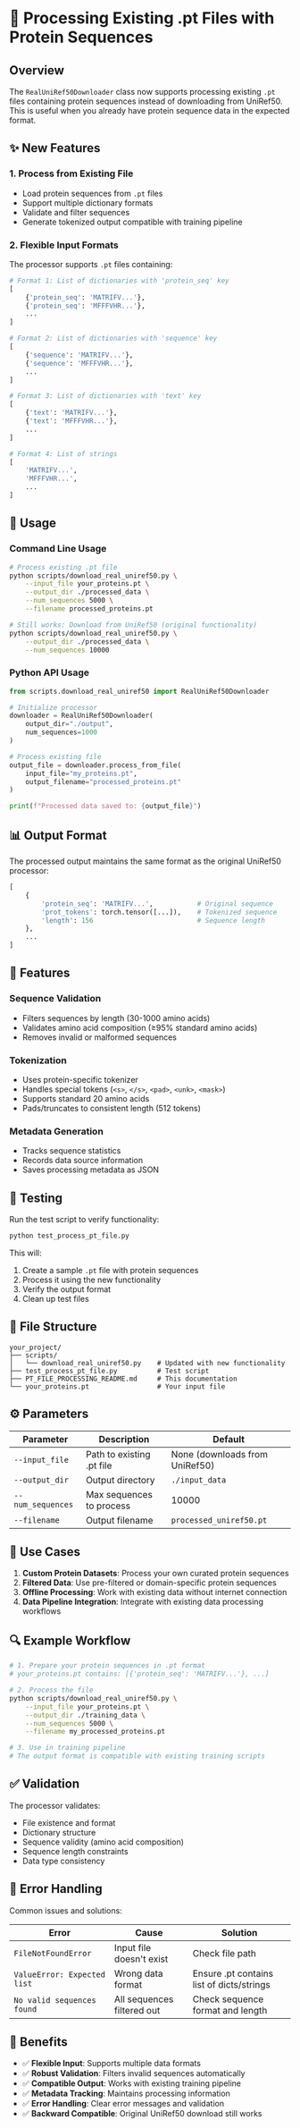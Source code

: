 # 🧬 Processing Existing .pt Files with Protein Sequences

## Overview

The `RealUniRef50Downloader` class now supports processing existing `.pt` files containing protein sequences instead of downloading from UniRef50. This is useful when you already have protein sequence data in the expected format.

## ✨ New Features

### 1. **Process from Existing File**
- Load protein sequences from `.pt` files
- Support multiple dictionary formats
- Validate and filter sequences
- Generate tokenized output compatible with training pipeline

### 2. **Flexible Input Formats**
The processor supports `.pt` files containing:
```python
# Format 1: List of dictionaries with 'protein_seq' key
[
    {'protein_seq': 'MATRIFV...'},
    {'protein_seq': 'MFFFVHR...'},
    ...
]

# Format 2: List of dictionaries with 'sequence' key
[
    {'sequence': 'MATRIFV...'},
    {'sequence': 'MFFFVHR...'},
    ...
]

# Format 3: List of dictionaries with 'text' key
[
    {'text': 'MATRIFV...'},
    {'text': 'MFFFVHR...'},
    ...
]

# Format 4: List of strings
[
    'MATRIFV...',
    'MFFFVHR...',
    ...
]
```

## 🚀 Usage

### Command Line Usage

```bash
# Process existing .pt file
python scripts/download_real_uniref50.py \
    --input_file your_proteins.pt \
    --output_dir ./processed_data \
    --num_sequences 5000 \
    --filename processed_proteins.pt

# Still works: Download from UniRef50 (original functionality)
python scripts/download_real_uniref50.py \
    --output_dir ./processed_data \
    --num_sequences 10000
```

### Python API Usage

```python
from scripts.download_real_uniref50 import RealUniRef50Downloader

# Initialize processor
downloader = RealUniRef50Downloader(
    output_dir="./output",
    num_sequences=1000
)

# Process existing file
output_file = downloader.process_from_file(
    input_file="my_proteins.pt",
    output_filename="processed_proteins.pt"
)

print(f"Processed data saved to: {output_file}")
```

## 📊 Output Format

The processed output maintains the same format as the original UniRef50 processor:

```python
[
    {
        'protein_seq': 'MATRIFV...',           # Original sequence
        'prot_tokens': torch.tensor([...]),    # Tokenized sequence
        'length': 156                          # Sequence length
    },
    ...
]
```

## 🔧 Features

### **Sequence Validation**
- Filters sequences by length (30-1000 amino acids)
- Validates amino acid composition (≥95% standard amino acids)
- Removes invalid or malformed sequences

### **Tokenization**
- Uses protein-specific tokenizer
- Handles special tokens (`<s>`, `</s>`, `<pad>`, `<unk>`, `<mask>`)
- Supports standard 20 amino acids
- Pads/truncates to consistent length (512 tokens)

### **Metadata Generation**
- Tracks sequence statistics
- Records data source information
- Saves processing metadata as JSON

## 🧪 Testing

Run the test script to verify functionality:

```bash
python test_process_pt_file.py
```

This will:
1. Create a sample `.pt` file with protein sequences
2. Process it using the new functionality
3. Verify the output format
4. Clean up test files

## 📁 File Structure

```
your_project/
├── scripts/
│   └── download_real_uniref50.py    # Updated with new functionality
├── test_process_pt_file.py          # Test script
├── PT_FILE_PROCESSING_README.md     # This documentation
└── your_proteins.pt                 # Your input file
```

## ⚙️ Parameters

| Parameter | Description | Default |
|-----------|-------------|---------|
| `--input_file` | Path to existing .pt file | None (downloads from UniRef50) |
| `--output_dir` | Output directory | `./input_data` |
| `--num_sequences` | Max sequences to process | 10000 |
| `--filename` | Output filename | `processed_uniref50.pt` |

## 🎯 Use Cases

1. **Custom Protein Datasets**: Process your own curated protein sequences
2. **Filtered Data**: Use pre-filtered or domain-specific protein sequences  
3. **Offline Processing**: Work with existing data without internet connection
4. **Data Pipeline Integration**: Integrate with existing data processing workflows

## 🔍 Example Workflow

```bash
# 1. Prepare your protein sequences in .pt format
# your_proteins.pt contains: [{'protein_seq': 'MATRIFV...'}, ...]

# 2. Process the file
python scripts/download_real_uniref50.py \
    --input_file your_proteins.pt \
    --output_dir ./training_data \
    --num_sequences 5000 \
    --filename my_processed_proteins.pt

# 3. Use in training pipeline
# The output format is compatible with existing training scripts
```

## ✅ Validation

The processor validates:
- File existence and format
- Dictionary structure
- Sequence validity (amino acid composition)
- Sequence length constraints
- Data type consistency

## 🚨 Error Handling

Common issues and solutions:

| Error | Cause | Solution |
|-------|-------|----------|
| `FileNotFoundError` | Input file doesn't exist | Check file path |
| `ValueError: Expected list` | Wrong data format | Ensure .pt contains list of dicts/strings |
| `No valid sequences found` | All sequences filtered out | Check sequence format and length |

## 🎉 Benefits

- ✅ **Flexible Input**: Supports multiple data formats
- ✅ **Robust Validation**: Filters invalid sequences automatically  
- ✅ **Compatible Output**: Works with existing training pipeline
- ✅ **Metadata Tracking**: Maintains processing information
- ✅ **Error Handling**: Clear error messages and validation
- ✅ **Backward Compatible**: Original UniRef50 download still works
